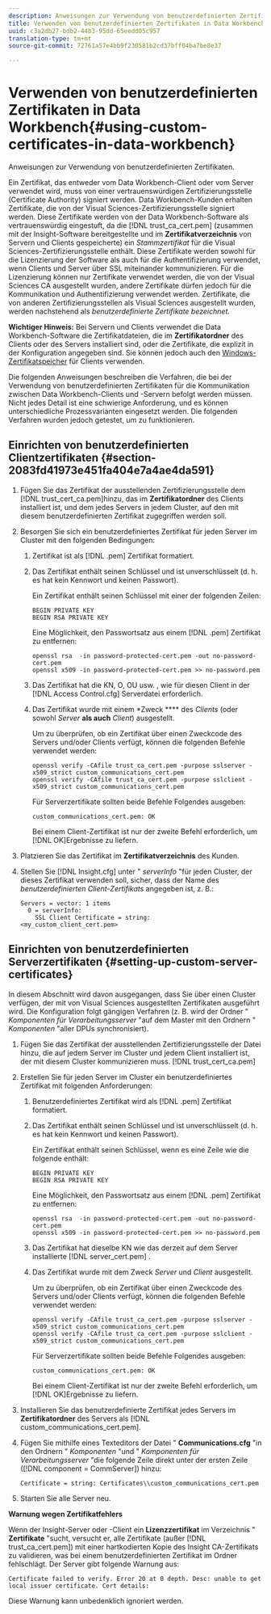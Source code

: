 ```yaml
---
description: Anweisungen zur Verwendung von benutzerdefinierten Zertifikaten.
title: Verwenden von benutzerdefinierten Zertifikaten in Data Workbench
uuid: c3a2db27-bdb2-44b3-95dd-65eedd05c957
translation-type: tm+mt
source-git-commit: 72761a57e4bb9f230581b2cd37bff04ba7be8e37

---
```



# Verwenden von benutzerdefinierten Zertifikaten in Data Workbench{#using-custom-certificates-in-data-workbench}

Anweisungen zur Verwendung von benutzerdefinierten Zertifikaten.

Ein Zertifikat, das entweder vom Data Workbench-Client oder vom Server verwendet wird, muss von einer vertrauenswürdigen Zertifizierungsstelle (Certificate Authority) signiert werden. Data Workbench-Kunden erhalten Zertifikate, die von der Visual Sciences-Zertifizierungsstelle signiert werden. Diese Zertifikate werden von der Data Workbench-Software als vertrauenswürdig eingestuft, da die [!DNL trust_ca_cert.pem] (zusammen mit der Insight-Software bereitgestellte und im **Zertifikatverzeichnis** von Servern und Clients gespeicherte) ein *Stammzertifikat* für die Visual Sciences-Zertifizierungsstelle enthält. Diese Zertifikate werden sowohl für die Lizenzierung der Software als auch für die Authentifizierung verwendet, wenn Clients und Server über SSL miteinander kommunizieren. Für die Lizenzierung können nur Zertifikate verwendet werden, die von der Visual Sciences CA ausgestellt wurden, andere Zertifikate dürfen jedoch für die Kommunikation und Authentifizierung verwendet werden. Zertifikate, die von anderen Zertifizierungsstellen als Visual Sciences ausgestellt wurden, werden nachstehend als *benutzerdefinierte Zertifikate bezeichnet.*

**Wichtiger Hinweis:** Bei Servern und Clients verwendet die Data Workbench-Software die Zertifikatdateien, die im **Zertifikatordner** des Clients oder des Servers installiert sind, oder die Zertifikate, die explizit in der Konfiguration angegeben sind. Sie können jedoch auch den [Windows-Zertifikatspeicher](../../../../../home/c-inst-svr/c-install-ins-svr/t-install-proc-inst-svr-dpu/c-dnld-dgtl-cert/crypto-api.md#concept-4acb13b7de9340ea8cde8ad84b93358d) für Clients verwenden.

Die folgenden Anweisungen beschreiben die Verfahren, die bei der Verwendung von benutzerdefinierten Zertifikaten für die Kommunikation zwischen Data Workbench-Clients und -Servern befolgt werden müssen. Nicht jedes Detail ist eine schwierige Anforderung, und es können unterschiedliche Prozessvarianten eingesetzt werden. Die folgenden Verfahren wurden jedoch getestet, um zu funktionieren.

## Einrichten von benutzerdefinierten Clientzertifikaten {#section-2083fd41973e451fa404e7a4ae4da591}

1. Fügen Sie das Zertifikat der ausstellenden Zertifizierungsstelle dem [!DNL trust_cert_ca.pem]hinzu, das im **Zertifikatordner** des Clients installiert ist, und dem jedes Servers in jedem Cluster, auf den mit diesem benutzerdefinierten Zertifikat zugegriffen werden soll.

1. Besorgen Sie sich ein benutzerdefiniertes Zertifikat für jeden Server im Cluster mit den folgenden Bedingungen:

   1. Zertifikat ist als [!DNL .pem] Zertifikat formatiert.
   1. Das Zertifikat enthält seinen Schlüssel und ist unverschlüsselt (d. h. es hat kein Kennwort und keinen Passwort).

      Ein Zertifikat enthält seinen Schlüssel mit einer der folgenden Zeilen:

      ```
      BEGIN PRIVATE KEY 
      BEGIN RSA PRIVATE KEY
      ```

      Eine Möglichkeit, den Passwortsatz aus einem [!DNL .pem] Zertifikat zu entfernen:

      ```
      openssl rsa  -in password-protected-cert.pem -out no-password-cert.pem 
      openssl x509 -in password-protected-cert.pem >> no-password.pem
      ```

   1. Das Zertifikat hat die KN, O, OU usw. , wie für diesen Client in der [!DNL Access Control.cfg] Serverdatei erforderlich.
   1. Das Zertifikat wurde mit einem *Zweck **** des *Clients* (oder sowohl *Server* **als auch** *Client*) ausgestellt.

      Um zu überprüfen, ob ein Zertifikat über einen Zweckcode des Servers und/oder Clients verfügt, können die folgenden Befehle verwendet werden:

      ```
      openssl verify -CAfile trust_ca_cert.pem -purpose sslserver -x509_strict custom_communications_cert.pem 
      openssl verify -CAfile trust_ca_cert.pem -purpose sslclient -x509_strict custom_communications_cert.pem
      ```

      Für Serverzertifikate sollten beide Befehle Folgendes ausgeben:

      ```
      custom_communications_cert.pem: OK
      ```

      Bei einem Client-Zertifikat ist nur der zweite Befehl erforderlich, um [!DNL OK]Ergebnisse zu liefern.

1. Platzieren Sie das Zertifikat im **Zertifikatverzeichnis** des Kunden.
1. Stellen Sie [!DNL Insight.cfg] unter &quot; *serverInfo* &quot;für jeden Cluster, der dieses Zertifikat verwenden soll, sicher, dass der Name des *benutzerdefinierten Client-Zertifikats* angegeben ist, z. B.:

   ```
   Servers = vector: 1 items 
     0 = serverInfo: 
       SSL Client Certificate = string:
   <my_custom_client_cert.pem>
   ```

## Einrichten von benutzerdefinierten Serverzertifikaten {#setting-up-custom-server-certificates}

In diesem Abschnitt wird davon ausgegangen, dass Sie über einen Cluster verfügen, der mit von Visual Sciences ausgestellten Zertifikaten ausgeführt wird. Die Konfiguration folgt gängigen Verfahren (z. B. wird der Ordner &quot; *Komponenten für Verarbeitungsserver* &quot;auf dem Master mit den Ordnern &quot; *Komponenten* &quot;aller DPUs synchronisiert).

1. Fügen Sie das Zertifikat der ausstellenden Zertifizierungsstelle der Datei hinzu, die auf jedem Server im Cluster und jedem Client installiert ist, der mit diesem Cluster kommunizieren muss. [!DNL trust_cert_ca.pem]
1. Erstellen Sie für jeden Server im Cluster ein benutzerdefiniertes Zertifikat mit folgenden Anforderungen:

   1. Benutzerdefiniertes Zertifikat wird als [!DNL .pem] Zertifikat formatiert.
   1. Das Zertifikat enthält seinen Schlüssel und ist unverschlüsselt (d. h. es hat kein Kennwort und keinen Passwort).

      Ein Zertifikat enthält seinen Schlüssel, wenn es eine Zeile wie die folgende enthält:

      ```
      BEGIN PRIVATE KEY 
      BEGIN RSA PRIVATE KEY
      ```

      Eine Möglichkeit, den Passwortsatz aus einem [!DNL .pem] Zertifikat zu entfernen:

      ```
      openssl rsa  -in password-protected-cert.pem -out no-password-cert.pem 
      openssl x509 -in password-protected-cert.pem >> no-password.pem
      ```

   1. Das Zertifikat hat dieselbe KN wie das derzeit auf dem Server installierte [!DNL server_cert.pem] .
   1. Das Zertifikat wurde mit dem Zweck *Server* und *Client* ausgestellt.

      Um zu überprüfen, ob ein Zertifikat über einen Zweckcode des Servers und/oder Clients verfügt, können die folgenden Befehle verwendet werden:

      ```
      openssl verify -CAfile trust_ca_cert.pem -purpose sslserver -x509_strict custom_communications_cert.pem 
      openssl verify -CAfile trust_ca_cert.pem -purpose sslclient -x509_strict custom_communications_cert.pem
      ```

      Für Serverzertifikate sollten beide Befehle Folgendes ausgeben:

      ```
      custom_communications_cert.pem: OK
      ```

      Bei einem Client-Zertifikat ist nur der zweite Befehl erforderlich, um [!DNL OK]Ergebnisse zu liefern.

1. Installieren Sie das benutzerdefinierte Zertifikat jedes Servers im **Zertifikatordner** des Servers als [!DNL custom_communications_cert.pem].

1. Fügen Sie mithilfe eines Texteditors der Datei &quot; **Communications.cfg** &quot;in den Ordnern &quot; *Komponenten* &quot;und &quot; *Komponenten für Verarbeitungsserver* &quot;die folgende Zeile direkt unter der ersten Zeile ([!DNL component = CommServer]) hinzu:

   ```
   Certificate = string: Certificates\\custom_communications_cert.pem
   ```

1. Starten Sie alle Server neu.

**Warnung wegen Zertifikatfehlers**

Wenn der Insight-Server oder -Client ein **Lizenzzertifikat** im Verzeichnis &quot; **Zertifikate** &quot;sucht, versucht er, alle Zertifikate (außer [!DNL trust_ca_cert.pem]) mit einer hartkodierten Kopie des Insight CA-Zertifikats zu validieren, was bei einem benutzerdefinierten Zertifikat im Ordner fehlschlägt. Der Server gibt folgende Warnung aus:

```
Certificate failed to verify. Error 20 at 0 depth. Desc: unable to get local issuer certificate. Cert details:
```

Diese Warnung kann unbedenklich ignoriert werden.
